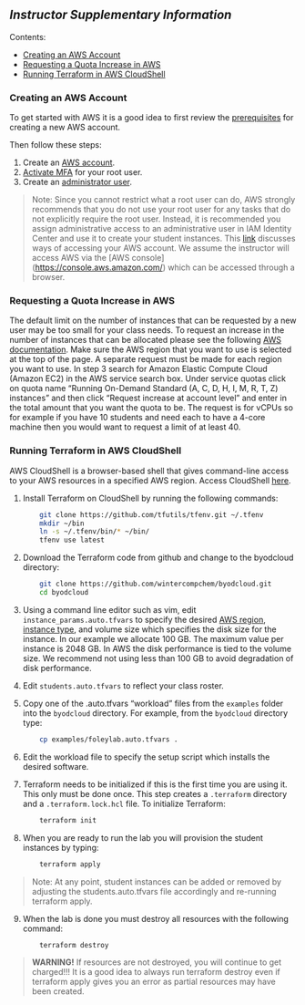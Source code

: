 
## _Instructor Supplementary Information_
Contents:

- [Creating an AWS Account](#creating-an-aws-account)
- [Requesting a Quota Increase in AWS](#requesting-a-quota-increase-in-aws)
- [Running Terraform in AWS CloudShell](#running-terraform-in-aws-cloudshell)

### Creating an AWS Account
To get started with AWS it is a good idea to first review the [prerequisites](https://docs.aws.amazon.com/accounts/latest/reference/getting-started-prerequisites.html) for creating a new AWS account.

Then follow these steps:

1.	Create an [AWS account](https://docs.aws.amazon.com/accounts/latest/reference/manage-acct-creating.html).
2.	[Activate MFA](https://docs.aws.amazon.com/accounts/latest/reference/getting-started-step3.html) for your root user.
3.	Create an [administrator user](https://docs.aws.amazon.com/accounts/latest/reference/getting-started-step4.html). 

> Note: Since you cannot restrict what a root user can do, AWS strongly recommends that you do not use your root user for any tasks that do not explicitly require the root user. Instead, it is recommended you assign administrative access to an administrative user in IAM Identity Center and use it to create your student instances. 
This [link](https://docs.aws.amazon.com/accounts/latest/reference/accounts-access-account.html) discusses ways of accessing your AWS account. We assume the instructor will access AWS via the [AWS console] (https://console.aws.amazon.com/) which can be accessed through a browser.

### Requesting a Quota Increase in AWS
The default limit on the number of instances that can be requested by a new user may be too small for your class needs. To request an increase in the number of instances that can be allocated please see the following [AWS documentation](https://docs.aws.amazon.com/servicequotas/latest/userguide/request-quota-increase.html). Make sure the AWS region that you want to use is selected at the top of the page. A separate request must be made for each region you want to use.
In step 3 search for Amazon Elastic Compute Cloud (Amazon EC2) in the AWS service search box.
Under service quotas click on quota name “Running On-Demand Standard (A, C, D, H, I, M, R, T, Z) instances” and then click “Request increase at account level” and enter in the total amount that you want the quota to be. The request is for vCPUs so for example if you have 10 students and need each to have a 4-core machine then you would want to request a limit of at least 40.

### Running Terraform in AWS CloudShell
AWS CloudShell is a browser-based shell that gives command-line access to your AWS resources in a specified AWS region.
Access CloudShell [here](https://console.aws.amazon.com/cloudshell/home).

1. Install Terraform on CloudShell by running the following commands:

	```sh
		git clone https://github.com/tfutils/tfenv.git ~/.tfenv
		mkdir ~/bin
		ln -s ~/.tfenv/bin/* ~/bin/
		tfenv use latest
	```

2. Download the Terraform code from github and change to the byodcloud directory:

	```sh
		git clone https://github.com/wintercompchem/byodcloud.git
		cd byodcloud
	```

3. Using a command line editor such as vim, edit `instance_params.auto.tfvars` to specify the desired [AWS region](https://docs.aws.amazon.com/AmazonRDS/latest/UserGuide/Concepts.RegionsAndAvailabilityZones.html), [instance type](https://aws.amazon.com/ec2/instance-types/), and volume size which specifies the disk size for the instance. In our example we allocate 100 GB. The maximum value per instance is 2048 GB. In AWS the disk performance is tied to the volume size. We recommend not using less than 100 GB to avoid degradation of disk performance.

4. Edit `students.auto.tfvars` to reflect your class roster.

5. Copy one of the .auto.tfvars “workload” files from the `examples` folder into the `byodcloud` directory. For example, from the `byodcloud` directory type:

	```sh
		cp examples/foleylab.auto.tfvars .
	```

6. Edit the workload file to specify the setup script which installs the desired software.

7. Terraform needs to be initialized if this is the first time you are using it. This only must be done once. This step creates a `.terraform` directory and a `.terraform.lock.hcl` file. To initialize Terraform:

	```sh
		terraform init
	```

8. When you are ready to run the lab you will provision the student instances by typing:

	```sh
		terraform apply
	```
> Note: At any point, student instances can be added or removed by adjusting the students.auto.tfvars file accordingly and re-running terraform apply.  

9. When the lab is done you must destroy all resources with the following command:

	```sh
		terraform destroy
	```
> **WARNING!** If resources are not destroyed, you will continue to get charged!!! It is a good idea to always run terraform destroy even if terraform apply gives you an error as partial resources may have been created.




   
  
